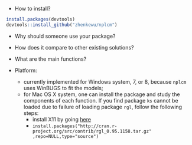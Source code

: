 * How to install?
```r
install.packages(devtools)
devtools::install_github("zhenkewu/nplcm")
```

* Why should someone use your package?

* How does it compare to other existing solutions?

* What are the main functions?

* Platform:
  * currently implemented for Windows system, 7, or 8, because `nplcm` uses WinBUGS
  to fit the models;
  * for Mac OS X system, one can install the package and study the components of
  each function. If you find package `ks` cannot be loaded due to failure of 
  loading package `rgl`, follow the following steps:
    * install X11 by going [here](http://xquartz.macosforge.org/trac/wiki/X112.7.7)
    * `install.packages("http://cran.r-project.org/src/contrib/rgl_0.95.1158.tar.gz"    ,repo=NULL,type="source")`

